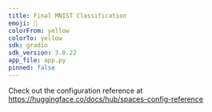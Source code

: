 ```yaml
---
title: Final MNIST Classification
emoji: 🐠
colorFrom: yellow
colorTo: yellow
sdk: gradio
sdk_version: 3.0.22
app_file: app.py
pinned: false
---
```


Check out the configuration reference at https://huggingface.co/docs/hub/spaces-config-reference
